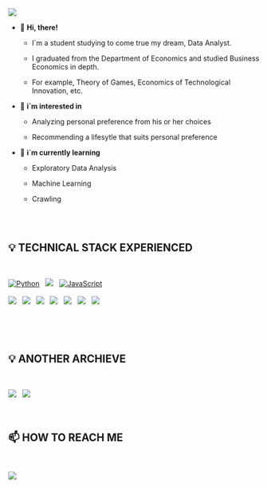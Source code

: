 <img src="https://capsule-render.vercel.app/api?type=slice&color=04B431&height=160&section=header&text=WELCOME%20TO%20MY%20ARCHIEVE!&fontSize=50&fontColor=585858"/>

- 👋 **Hi, there!**

  - I`m a student studying to come true my dream, Data Analyst.
  
  - I graduated from the Department of Economics and studied Business Economics in depth.
  
  - For example, Theory of Games, Economics of Technological Innovation, etc.

- 👀 **i`m interested in**

  - Analyzing personal preference from his or her choices
  
  - Recommending a lifesytle that suits personal preference
  
- 🌱 **i`m currently learning**

  - Exploratory Data Analysis
  
  - Machine Learning

  - Crawling
<br>
</br>


## 💡 TECHNICAL STACK EXPERIENCED

<br>
<p align="left">
<a href="#">
<img alt="Python" src="https://img.shields.io/badge/python%20-%2314354C.svg?style=for-the-badge&logo=python&logoColor=white"/></a> &nbsp;
<a href="#">
<img src="https://img.shields.io/badge/MySQL-4479A1?style=for-the-badge&logo=MySQL&logoColor=white"/></a> &nbsp;
<a href="#">
<img alt="JavaScript" src="https://img.shields.io/badge/javascript%20-%23323330.svg?&style=for-the-badge&logo=javascript&logoColor=%23F7DF1E"/></a> &nbsp;
</br>
<br>
<a href="#">
<img src="https://img.shields.io/badge/numpy-013243?style=flat-square&logo=numpy&logoColor=white"/></a> &nbsp;
<a href="#">
<img src="https://img.shields.io/badge/pandas-150458?style=flat-square&logo=pandas&logoColor=white"/></a> &nbsp;
<a href="#">
<img src="https://img.shields.io/badge/plotly-3F4F75?style=flat-square&logo=Plotly&logoColor=white"/></a> &nbsp;
<a href="#">
<img src="https://img.shields.io/badge/streamlit-FF4B4B?style=flat-square&logo=Streamlit&logoColor=white"/></a> &nbsp;
<a href="#">
<img src="https://img.shields.io/badge/scikitlearn-F7931E?style=flat-square&logo=scikit-learn&logoColor=white"/></a> &nbsp;
<a href="#">
<img src="https://img.shields.io/badge/tensorflow-FF6F00?style=flat-square&logo=tensorflow&logoColor=white"/></a> &nbsp;
<a href="#">
<img src="https://img.shields.io/badge/selenium-43B02A?style=flat-square&logo=Selenium&logoColor=white"/></a> &nbsp;
</p>
</br>
<br>
</br>


## 💡 ANOTHER ARCHIEVE

<br>
<p align="left">
<a href="https://blog.naver.com/arnimjay727">
<img src="https://img.shields.io/badge/NAVER%20BLOG-03C75A?style=for-the-badge&logo=Naver&logoColor=white&link=https://blog.naver.com/arnimjay727"/></a> &nbsp;
<a href="https://instagram.com/ruhig.arnim">
<img src="https://img.shields.io/badge/preference%20collection-E4405F?style=for-the-badge&logo=Instagram&logoColor=white&link=https://instagram.com/ruhig.arnim"/></a> &nbsp;
</br>
<br>
</br>


## 📫 HOW TO REACH ME

<br>
<p align="left">
<a href="mailto:jayarnim727@gmail.com">
<img src="https://img.shields.io/badge/jayarnim727@gmail.com-d14836?style=for-the-badge&logo=Gmail&logoColor=white&link=mailto:jayarnim727@gmail.com"/></a> &nbsp;
</br>


<!---
jayarnim/jayarnim is a ✨ special ✨ repository because its `README.md` (this file) appears on your GitHub profile.
You can click the Preview link to take a look at your changes.
--->
